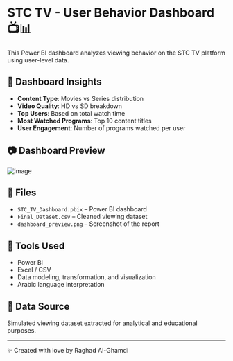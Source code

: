 # STC TV - User Behavior Dashboard 📺📊

This Power BI dashboard analyzes viewing behavior on the STC TV platform using user-level data.

## 📌 Dashboard Insights

- **Content Type**: Movies vs Series distribution
- **Video Quality**: HD vs SD breakdown
- **Top Users**: Based on total watch time
- **Most Watched Programs**: Top 10 content titles
- **User Engagement**: Number of programs watched per user

## 📷 Dashboard Preview

![image](https://github.com/user-attachments/assets/18b95ccd-5470-4484-9bdb-1f8ad44700e4)

## 📁 Files

- `STC_TV_Dashboard.pbix` – Power BI dashboard
- `Final_Dataset.csv` – Cleaned viewing dataset
- `dashboard_preview.png` – Screenshot of the report

## 🧪 Tools Used

- Power BI  
- Excel / CSV  
- Data modeling, transformation, and visualization  
- Arabic language interpretation

## 📡 Data Source

Simulated viewing dataset extracted for analytical and educational purposes.

---

✨ Created with love by Raghad Al-Ghamdi
